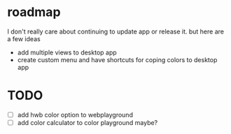 # roadmap

I don't really care about continuing to update app or release it.
but here are a few ideas


- add multiple views to desktop app
- create custom menu and have shortcuts for coping colors to desktop app



# TODO

- [ ] add hwb color option to webplayground
- [ ] add color calculator to color playground maybe?
